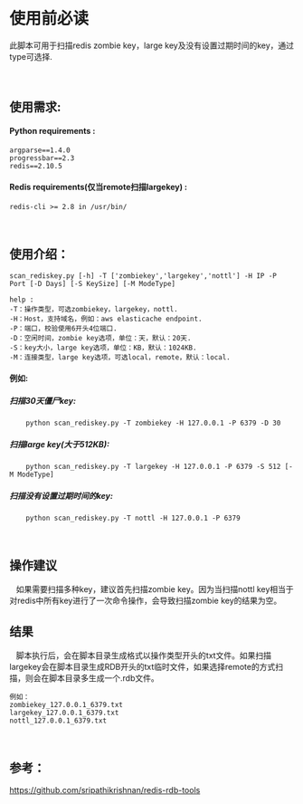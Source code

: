 使用前必读
===========
此脚本可用于扫描redis zombie key，large key及没有设置过期时间的key，通过type可选择.
<br/> 
<br/> 
<br/> 

## 使用需求:
#### Python requirements : 
    argparse==1.4.0
    progressbar==2.3
    redis==2.10.5
#### Redis requirements(仅当remote扫描largekey) :
    redis-cli >= 2.8 in /usr/bin/
<br/> 

## 使用介绍：
    scan_rediskey.py [-h] -T ['zombiekey','largekey','nottl'] -H IP -P Port [-D Days] [-S KeySize] [-M ModeType]
    
    help :
    -T：操作类型，可选zombiekey，largekey，nottl.
    -H：Host，支持域名，例如：aws elasticache endpoint.
    -P：端口，校验使用6开头4位端口.
    -D：空闲时间，zombie key选项，单位：天，默认：20天.
    -S：key大小，large key选项，单位：KB，默认：1024KB.
    -M：连接类型，large key选项，可选local，remote，默认：local.
#### 例如:
##### 扫描30天僵尸key:
```
    python scan_rediskey.py -T zombiekey -H 127.0.0.1 -P 6379 -D 30
```
##### 扫描large key(大于512KB):
```
    python scan_rediskey.py -T largekey -H 127.0.0.1 -P 6379 -S 512 [-M ModeType]
```
##### 扫描没有设置过期时间的key:
```
    python scan_rediskey.py -T nottl -H 127.0.0.1 -P 6379
```
<br/> 

## 操作建议
    如果需要扫描多种key，建议首先扫描zombie key。因为当扫描nottl key相当于对redis中所有key进行了一次命令操作，会导致扫描zombie key的结果为空。
<br/> 

## 结果
    脚本执行后，会在脚本目录生成格式以操作类型开头的txt文件。如果扫描largekey会在脚本目录生成RDB开头的txt临时文件，如果选择remote的方式扫描，则会在脚本目录多生成一个.rdb文件。

    例如：
    zombiekey_127.0.0.1_6379.txt
    largekey_127.0.0.1_6379.txt
    nottl_127.0.0.1_6379.txt
<br/> 

## 参考：
  https://github.com/sripathikrishnan/redis-rdb-tools
